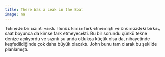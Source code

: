 ```yaml
---
title: There Was a Leak in the Boat
image: na
---
```


Teknede bir sızıntı vardı. Henüz kimse fark etmemişti ve önümüzdeki birkaç saat boyunca da kimse fark etmeyecekti. Bu bir sorundu çünkü tekne denize açılıyordu ve sızıntı şu anda oldukça küçük olsa da, nihayetinde keşfedildiğinde çok daha büyük olacaktı. John bunu tam olarak bu şekilde planlamıştı.
